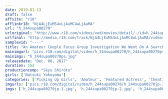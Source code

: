 ```yaml
---
date: 2019-01-13
draft: false
affsite: "r18"
afflinkr18: "NjA4LjEuMS4xLjAuMC4wLjAuMA"
url: "h_244supa00270"
urloriginal: "http://www.r18.com/videos/vod/movies/detail/-/id=h_244supa00270"
urlfinal: "http://media.r18.com/track/NjA4LjEuMS4xLjAuMC4wLjAuMA/videos/vod/movies/detail/-/id=h_244supa00270"
samplevid: "----"
title: "An Amateur Couple Focus Group Investigation We Went On A Search For A Lovey Dovey Couple Anywhere On The Street And Asked Them To Take On An Extreme Mission! If This Couple Can Engage In Partner Swapping In Front Of Our Cameras, They'll Win 1 Million Yen!! Natsuki Yokoyama"
mainimgurl: "pics.r18.com/digital/video/h_244supa00270/h_244supa00270ps.jpg"
mainimgs: "h_244supa00270ps.jpg"
releasedate: "Dec. 08, 2017"
duration: 152
productioncomp: "Skyu Shiroto"
girls: ['Natsuki Yokoyama']
categories: ['Picking Up Girls', 'Amateur', 'Featured Actress', 'Cheating Wife', 'Couple', 'Creampie', 'Hi-Def']
imgurls: ['pics.r18.com/digital/video/h_244supa00270/h_244supa00270jp-1.jpg', 'pics.r18.com/digital/video/h_244supa00270/h_244supa00270jp-2.jpg', 'pics.r18.com/digital/video/h_244supa00270/h_244supa00270jp-3.jpg', 'pics.r18.com/digital/video/h_244supa00270/h_244supa00270jp-4.jpg', 'pics.r18.com/digital/video/h_244supa00270/h_244supa00270jp-5.jpg', 'pics.r18.com/digital/video/h_244supa00270/h_244supa00270jp-6.jpg', 'pics.r18.com/digital/video/h_244supa00270/h_244supa00270jp-7.jpg', 'pics.r18.com/digital/video/h_244supa00270/h_244supa00270jp-8.jpg', 'pics.r18.com/digital/video/h_244supa00270/h_244supa00270jp-9.jpg', 'pics.r18.com/digital/video/h_244supa00270/h_244supa00270jp-10.jpg', 'pics.r18.com/digital/video/h_244supa00270/h_244supa00270jp-11.jpg', 'pics.r18.com/digital/video/h_244supa00270/h_244supa00270jp-12.jpg', 'pics.r18.com/digital/video/h_244supa00270/h_244supa00270jp-13.jpg', 'pics.r18.com/digital/video/h_244supa00270/h_244supa00270jp-14.jpg', 'pics.r18.com/digital/video/h_244supa00270/h_244supa00270jp-15.jpg', 'pics.r18.com/digital/video/h_244supa00270/h_244supa00270jp-16.jpg', 'pics.r18.com/digital/video/h_244supa00270/h_244supa00270jp-17.jpg', 'pics.r18.com/digital/video/h_244supa00270/h_244supa00270jp-18.jpg', 'pics.r18.com/digital/video/h_244supa00270/h_244supa00270jp-19.jpg', 'pics.r18.com/digital/video/h_244supa00270/h_244supa00270jp-20.jpg']
imgs: ['h_244supa00270jp-1.jpg', 'h_244supa00270jp-2.jpg', 'h_244supa00270jp-3.jpg', 'h_244supa00270jp-4.jpg', 'h_244supa00270jp-5.jpg', 'h_244supa00270jp-6.jpg', 'h_244supa00270jp-7.jpg', 'h_244supa00270jp-8.jpg', 'h_244supa00270jp-9.jpg', 'h_244supa00270jp-10.jpg', 'h_244supa00270jp-11.jpg', 'h_244supa00270jp-12.jpg', 'h_244supa00270jp-13.jpg', 'h_244supa00270jp-14.jpg', 'h_244supa00270jp-15.jpg', 'h_244supa00270jp-16.jpg', 'h_244supa00270jp-17.jpg', 'h_244supa00270jp-18.jpg', 'h_244supa00270jp-19.jpg', 'h_244supa00270jp-20.jpg']
---
```

